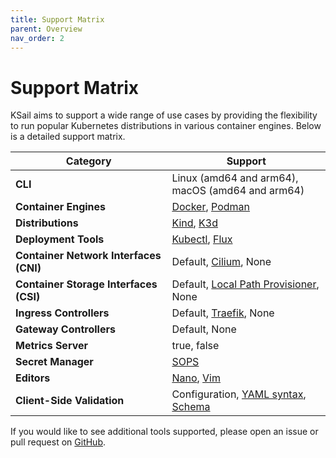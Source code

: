 ```yaml
---
title: Support Matrix
parent: Overview
nav_order: 2
---
```


# Support Matrix

KSail aims to support a wide range of use cases by providing the flexibility to run popular Kubernetes distributions in various container engines. Below is a detailed support matrix.

<table>
  <thead>
    <tr>
      <th>Category</th>
      <th>Support</th>
    </tr>
  </thead>
  <tbody>
    <tr>
      <td><strong>CLI</strong></td>
      <td>
        Linux (amd64 and arm64),<br>
        macOS (amd64 and arm64)
      </td>
    </tr>
    <tr>
      <td><strong>Container Engines</strong></td>
      <td><a href="https://www.docker.com">Docker</a>,
      <a href="https://podman.io">Podman</a></td>
    </tr>
    <tr>
      <td><strong>Distributions</strong></td>
      <td>
        <a href="https://kind.sigs.k8s.io">Kind</a>,
        <a href="https://k3d.io">K3d</a>
      </td>
    </tr>
    <tr>
      <td><strong>Deployment Tools</strong></td>
      <td>
        <a href="https://kubernetes.io/docs/reference/kubectl/">Kubectl</a>,
        <a href="https://fluxcd.io">Flux</a>
      </td>
    </tr>
    <tr>
      <td><strong>Container Network Interfaces (CNI)</strong></td>
      <td>
        Default,
        <a href="https://cilium.io">Cilium</a>,
        None
      </td>
    </tr>
    <tr>
      <td><strong>Container Storage Interfaces (CSI)</strong></td>
      <td>
        Default,
        <a href="https://github.com/rancher/local-path-provisioner">Local Path Provisioner</a>,
        None
      </td>
    </tr>
    <tr>
      <td><strong>Ingress Controllers</strong></td>
      <td>
        Default,
        <a href="https://github.com/traefik/traefik-helm-chart">Traefik</a>,
        None
      </td>
    </tr>
    <tr>
      <td><strong>Gateway Controllers</strong></td>
      <td>
        Default,
        None
      </td>
    </tr>
    <tr>
      <td><strong>Metrics Server</strong></td>
      <td>
        true,
        false
      </td>
    </tr>
      <td><strong>Secret Manager</strong></td>
      <td>
        <a href="https://github.com/getsops/sops">SOPS</a>
      </td>
    </tr>
    <tr>
      <td><strong>Editors</strong></td>
      <td>
        <a href="https://www.nano-editor.org">Nano</a>,
        <a href="https://www.vim.org">Vim</a>
      </td>
    <tr>
    <tr>
      <td><strong>Client-Side Validation</strong></td>
      <td>
        Configuration,
        <a href="https://github.com/aaubry/YamlDotNet">YAML syntax</a>,
        <a href="https://github.com/yannh/kubeconform">Schema </a>
      </td>
    </tr>
  </tbody>
</table>

If you would like to see additional tools supported, please open an issue or pull request on [GitHub](https://github.com/devantler-tech/ksail).
